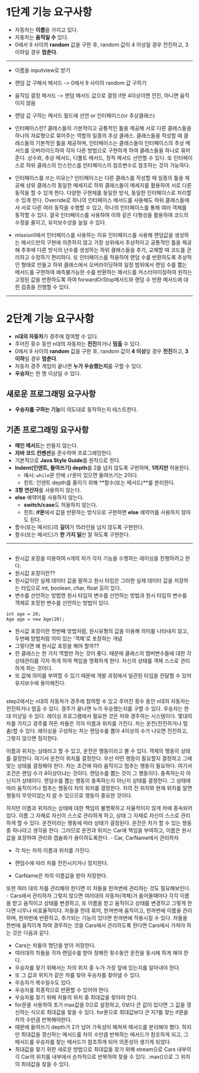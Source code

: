 # 1단계 기능 요구사항

- 자동차는 **이름**을 가지고 있다.
- 자동차는 **움직일 수** 있다.
- 0에서 9 사이의 **random** 값을 구한 후, random 값이 4 이상일 경우 전진하고, 3 이하일 경우 **멈춘다**.

----------

- 이름을 inputview로 받기
- 랜덤 값 구해서 메서드 -> 0에서 9 사이의 random 값 구하기
- 움직임 결정 메서드 -> 랜덤 메서드 값으로 결정 if문 4이상이면 전진, 아니면 움직이지 않음
- 랜덤 값 구하는 메서드 필드에 선언 or 인터페이스(or 추상클래스)

- 인터페이스란?
  클래스들의 기본적이고 공통적인 틀을 제공해 서로 다른 클래스들을 하나의 자료형으로 묶어주는 역할의 일종의 추상 클래스.
  클래스들을 작성할 때 클래스들의 기본적인 틀을 제공하며, 인터페이스는 클래스들이 인터페이스의 추상 메서드를 오버라이드하여 각자 다른 방법으로 구현하게 하여 클래스들을 하나로 묶어준다.
  상수와, 추상 메서드, 디폴트 메서드, 정적 메서드 선언할 수 있다. 또 인터페이스로 하위 클래스의 인스턴스를 인터페이스의 참조변수로 참조하는 것이 가능하다.
- 인터페이스를 쓰는 이유는?
  인터페이스는 다른 클래스를 작성할 때 일종의 틀을 제공해 상위 클래스의 동일한 메세지로 하위 클래스들이 메세지를 활용하여 서로 다른 동작을 할 수 있게 한다.
  다양한 구현체를 동일한 방식, 동일한 인터페이스로 처리할 수 있게 한다. Override로 하나의 인터페이스 메서드를 사용해도 하위 클래스들에서 서로 다른 여러 동작을 수행할 수 있고, 하나의 인터페이스를 통해
  여러 객체를 동작할 수 있다.
  결국 인터페이스를 사용하여 이와 같은 다형성을 활용하여 코드의 수정을 줄이고, 유지보수성을 높일 수 있다.
- mission1에서 인터페이스를 사용하는 이유
  인터페이스를 사용해 랜덤값을 생성하는 메서드만의 구현에 의존하지 않고 가장 상위에서 추상적이고 공통적인 틀을 제공해 추후에 다른 방식의 난수를 생성하는 하위 클래스들을 추가, 교체할 때 코드를
  관리하고 수정하기 편리하다.
  또 인터페이스를 적용하여 랜덤 수를 반환하도록 추상적인 형태로 만들고 하위 클래스에서 오버라이딩하여 일정 범위에서 랜덤 수를 뽑는 메서드를 구현하여 예측불가능한 수를 반환하는 메서드를 커스터마이징하여
  원하는 고정된 값을 반환하도록 하여 forwardOrStop메서드와 랜덤 수 반환 메서드에 대한 검증을 진행할 수 있다.

--------

# 2단계 기능 요구사항

- **n대의 자동차**가 경주에 참여할 수 있다.
- 주어진 횟수 동안 n대의 자동차는 **전진**하거나 **멈출** 수 있다.
- 0에서 9 사이의 **random** 값을 구한 후, random 값이 **4 이상**일 경우 **전진**하고, **3 이하**일 경우 **멈춘다**.
- 자동차 경주 게임이 끝나면 **누가 우승했는지**를 구할 수 있다.
- **우승자**는 한 명 이상일 수 있다.

## 새로운 프로그래밍 요구사항
- **우승자를 구하는 기능**이 의도대로 동작하는지 테스트한다.

## 기존 프로그래밍 요구사항
- **메인 메서드**는 만들지 않는다.
- **자바 코드 컨벤션**을 준수하며 프로그래밍한다.
- 기본적으로 **Java Style Guide**를 원칙으로 한다.
- **Indent(인덴트, 들여쓰기) depth**를 2를 넘지 않도록 구현하며, **1까지만** 허용한다.
  - 예시: `while`문 안에 `if`문이 있으면 들여쓰기는 2이다.
  - 힌트: 인덴트 depth를 줄이기 위해 **함수(또는 메서드)**를 분리한다.
- **3항 연산자**를 사용하지 않는다.
- **else** 예약어를 사용하지 않는다.
  - **switch/case**도 허용하지 않는다.
  - 힌트: **if문**에서 값을 반환하는 방식으로 구현하면 **else** 예약어를 사용하지 않아도 된다.
- 함수(또는 메서드)의 **길이**가 15라인을 넘지 않도록 구현한다.
- 함수(또는 메서드)가 **한 가지 일**만 잘 하도록 구현한다.

---

##
- 원시값 포장을 이용하여 n개의 차가 각자 기능을 수행하는 레이싱을 진행하려고 한다.
- 원시값 포장이란??
- 원시값이란 실제 데이터 값을 말하고 원시 타입은 그러한 실제 데이터 값을 저장하는 타입으로 int, boolean, char, float 등이 있다.
- 변수를 선언하는 방법엔 원시 타입의 변수를 선언하는 방법과 원시 타입의 변수를 객체로 포장한 변수를 선언하는 방법이 있다.
~~~~
int age = 20;
Age age = new Age(20);
~~~~
- 원시값 포장이란 첫번째 방법처럼, 원시유형의 값을 이용해 의미를 나타내지 않고, 두번째 방법처럼 의미 있는 '객체'로 포장하는 개념
- 그렇다면 왜 원시값 포장을 해야 할까??
- 한 클래스는 한 가지 역할만 하는 것이 좋다. 때문에 클래스의 멤버변수들에 대한 각 상태관리를 각자 하게 하여 책임을 명확하게 한다. 자신의 상태를 객체 스스로 관리하게 하는 것이다.
- 또 값에 의미를 부여할 수 있기 때문에 개발 과정에서 일관된 타입을 전달할 수 있어 유지보수에 용이해진다.
##

step2에서는 n대의 자동차가 경주에 참여할 수 있고 주어진 횟수 동안 n대의 자동차는 전진하거나 멈출 수 있다. 경주가 끝나면 누가 우승했는지를 구할 수 있다. 우승자는 한 대 이상일 수 있다. 
레이싱 프로그램에서 필요한 것은 차와 경주하는 시스템이다. 
몇대의 차를 가지고 경주를 하든 차들은 각자 이름과 위치를 가진다. 차는 운전(전진하거나 멈춤)할 수 있다. 
레이싱을 구성하는 차는 랜덤수를 뽑아 4이상의 수가 나오면 전진하고, 그렇지 않으면 정지한다.

이름과 위치는 상태라고 할 수 있고, 운전은 행동이라고 볼 수 있다. 객체의 행동이 상태를 결정한다. 여기서 운전이 위치를 결정한다. 
우선 어떤 행동이 필요할지 결정하고 그에 맞는 상태를 결정해야 한다. 
차는 조건에 따라 움직이고 멈추는 행동이 필요하다. 여기서 조건은 랜덤 수가 4이상이냐는 것이다. 랜덤수를 뽑는 것이 그 행동이다. 충족하는지 아닌지가 상태이다. 랜덤수를 뽑는 행동이 충족하는지 아닌지 상태를 결정한다. 
그 상태에 따라 움직이거나 멈추는 행동이 차의 위치를 결정한다. 차의 전 위치와 현재 위치를 알면 행동이 무엇이었는지 알 수 있으므로 행동이 중요한 것이다.

하지만 이름과 위치라는 상태에 대한 책임이 불명확하고 자율적이지 않게 차에 종속되어있다.
이름 그 자체로 자신이 스스로 관리하게 하고, 상태 그 자체로 자신이 스스로 관리하게 할 수 있다.
운전이라는 행동에 따라 상태가 결정된다. 운전은 차가 할 수 있는 행동 중 하나라고 생각을 한다.
그러므로 운전과 위치는 Car에 책임을 부여하고, 이름은 원시값을 포장하여 관리와 캡슐화가 용이하도록한다. - Car, CarName에서 관리하자

- 각 차는 차의 이름과 위치를 가진다.
- 랜덤수에 따라 차를 전진시키거나 정지한다.

- CarName은 차의 이름값을 받아 저장한다.

또한 여러 대의 차를 관리해야 한다면 이 차들을 한꺼번에 관리하는 것도 필요해보인다. - Cars에서 관리하자
그렇지 않으면 여러대의 자동차(객체)가 들어올때마다 각각 이름을 받고 움직이고 상태를 변경하고, 또 이름을 받고 움직이고 상태를 변경하고 그렇게 한다면 너무나 비효율적이다.
차들을 한데 묶어, 한꺼번에 움직이고, 한꺼번에 이름을 관리하며, 한꺼번에 반환하고, 추가되는 기능이 있다면 한꺼번에 적용시킬 수 있다.
차들을 한번에 움직이게 하여 경주하는 것을 Cars에서 관리하도록 한다면 Cars에서 가져야 하는 것은 다음과 같다.

- Cars는 차들의 명단을 받아 저장한다.
- 여러대의 차들을 각자 랜덤수를 받아 정해진 횟수동안 운전을 동시에 하게 해야 한다.
- 우승자를 찾기 위해서는 차의 위치 중 누가 가장 앞에 있는지를 알아내야 한다.
- 또 그 값과 위치가 같은 차를 찾아 우승자를 찾아낼 수 있다. 
- 우승자가 복수일수도 있다.
- 우승자를 최종적으로 반환할 수 있어야 한다. 
- 우승자를 찾기 위해 차들의 위치 중 최대값을 찾아야 한다. 
- for문을 사용하여 초기 max값을 0으로 설정하고, 0보다 큰 값이 있다면 그 값을 갱신하는 식으로 최대값을 찾을 수 있다. for문으로 최대값보다 큰 지?를 찾는 if문을 차의 수만큼 반복해야한다.
- 때문에 들여쓰기 depth가 2가 넘어 가독성이 해쳐져 메서드를 분리해야 했다. 하지만 최대값을 갱신하는 메서드를 차의 수만큼 반복하는 메서드가 참조하게 되고, 그 메서드를 우승자를 찾는 메서드가 참조하게 되어 의존성이 생기게 되었다. 
- 최대값을 찾기 위한 새로운 방법으로 최대값을 찾기 위해 stream으로 Cars 내부의 각 Car의 위치를 내부에서 순차적으로 반복하여 찾을 수 있다. .max()으로 그 위치의 최대값을 찾을 수 있다.
